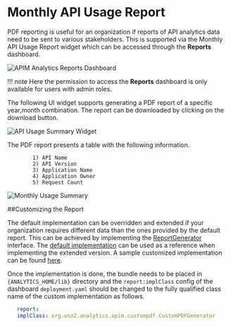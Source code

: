 # Monthly API Usage Report
PDF reporting is useful for an organization if reports of API analytics data need to be sent to various stakeholders. This is supported via the Monthly API Usage Report widget which can be accessed through the **Reports** dashboard.

![APIM Analytics Reports Dashboard]({{base_path}}/assets/img/learn/apim-analytics-reports-dashboards-highlight.png)

!!! note
    Here the permission to access the **Reports** dashboard is only available for users with admin roles.

The following UI widget supports generating a PDF report of a specific year,month combination. The report can be downloaded by clicking on the download button.

![API Usage Summary Widget]({{base_path}}/assets/img/learn/apim-analytics-api-usage-summary-widget.png)

The PDF report presents a table with the following information.


            1) API Name
            2) API Version
            3) Application Name
            4) Application Owner
            5) Request Count

![Monthly Usage Summary]({{base_path}}/assets/img/learn/api-manager-analytics-monthly-usage-summary.png)


##Customizing the Report

The default implementation can be overridden and extended if your organization requires different data than the ones provided by the default report.
This can be achieved by implementing the [ReportGenerator](https://github.com/wso2/analytics-apim/blob/master/components/org.wso2.analytics.apim.rest.api.report/src/main/java/org/wso2/analytics/apim/rest/api/report/api/ReportGenerator.java) interface.
The [default implementation](https://github.com/wso2/analytics-apim/blob/master/components/org.wso2.analytics.apim.rest.api.report/src/main/java/org/wso2/analytics/apim/rest/api/report/reportgen/DefaultReportGeneratorImpl.java) can be used as a reference when implementing the extended version.
A sample customized implementation can be found [here](https://github.com/fazlan-nazeem/custom-report-generator).

Once the implementation is done, the bundle needs to be placed in `{ANALYTICS_HOME/lib}` directory and the `report:implClass` config of the dashboard `deployment.yaml` should be changed to the fully qualified class name of the custom implementation as follows.

```yaml
   report:
   implClass: org.wso2.analytics.apim.custompdf.CustomPDFGenerator
```